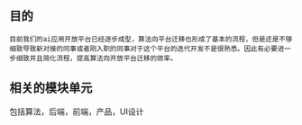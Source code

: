 ## 目的

    目前我们的ai应用开放平台已经逐步成型，算法向平台迁移也形成了基本的流程，但是还是不够细致导致新对接的同事或者刚入职的同事对于这个平台的迭代开发不是很熟悉。因此有必要进一步细致并且简化流程，提高算法向开放平台迁移的效率。

## 相关的模块单元
包括算法，后端，前端，产品，UI设计
